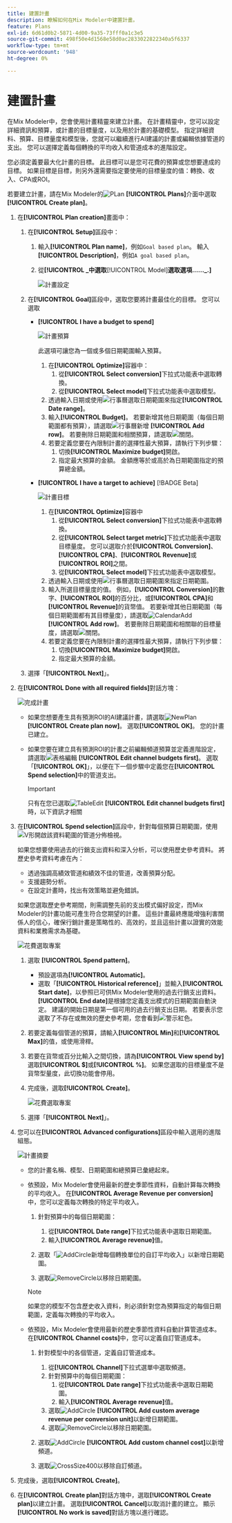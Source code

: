 ```yaml
---
title: 建置計畫
description: 瞭解如何在Mix Modeler中建置計畫。
feature: Plans
exl-id: 6d61d0b2-5871-4d00-9a35-73fff0a1c3e5
source-git-commit: 498f50e4d1568e58d0ac2833022822340a5f6337
workflow-type: tm+mt
source-wordcount: '948'
ht-degree: 0%

---
```



# 建置計畫

在Mix Modeler中，您會使用計畫精靈來建立計畫。 在計畫精靈中，您可以設定詳細資訊和預算，或計畫的目標量度，以及用於計畫的基礎模型。 指定詳細資料、預算、目標量度和模型後，您就可以繼續進行AI建議的計畫或編輯依據管道的支出。 您可以選擇定義每個轉換的平均收入和管道成本的進階設定。

您必須定義要最大化計畫的目標。 此目標可以是您可花費的預算或您想要達成的目標。 如果目標是目標，則另外還需要指定要使用的目標量度的值：轉換、收入、CPA或ROI。

若要建立計畫，請在Mix Modeler的![PLan](/help/assets/icons/FileChart.svg) **[!UICONTROL Plans]**&#x200B;介面中選取&#x200B;**[!UICONTROL Create plan]**。


1. 在&#x200B;**[!UICONTROL Plan creation]**&#x200B;畫面中：

   1. 在&#x200B;**[!UICONTROL Setup]**&#x200B;區段中：

      1. 輸入&#x200B;**[!UICONTROL Plan name]**，例如`Goal based plan`。 輸入&#x200B;**[!UICONTROL Description]**，例如`A goal based plan`。
      1. 從&#x200B;**[!UICONTROL _中選取&#x200B;**&#x200B;[!UICONTROL Model]&#x200B;**選取選項……_.]**

         ![計畫設定](/help/assets/plan-setup.png)

   1. 在&#x200B;**[!UICONTROL Goal]**&#x200B;區段中，選取您要將計畫最佳化的目標。 您可以選取

      * **[!UICONTROL I have a budget to spend]**

        ![計畫預算](../assets/plan-budget.png)

        此選項可讓您為一個或多個日期範圍輸入預算。

         1. 在&#x200B;**[!UICONTROL Optimize]**&#x200B;容器中：
            1. 從&#x200B;**[!UICONTROL Select conversion]**&#x200B;下拉式功能表中選取轉換。
            1. 從&#x200B;**[!UICONTROL Select model]**&#x200B;下拉式功能表中選取模型。
         1. 透過輸入日期或使用![行事曆](/help/assets/icons/Calendar.svg)選取日期範圍來指定&#x200B;**[!UICONTROL Date range]**。
         1. 輸入&#x200B;**[!UICONTROL Budget]**。
若要新增其他日期範圍（每個日期範圍都有預算），請選取![行事曆新增](/help/assets/icons/CalendarAdd.svg) **[!UICONTROL Add row]**。
若要刪除日期範圍和相關預算，請選取![關閉](/help/assets/icons/Close.svg)。
         1. 若要定義您要在內限制計畫的選擇性最大預算，請執行下列步驟：
            1. 切換&#x200B;**[!UICONTROL Maximize budget]**&#x200B;開啟。
            1. 指定最大預算的金額。 金額應等於或高於為日期範圍指定的預算總金額。


      * **[!UICONTROL I have a target to achieve]** [!BADGE Beta]

        ![計畫目標](../assets/plan-target.png)

         1. 在&#x200B;**[!UICONTROL Optimize]**&#x200B;容器中
            1. 從&#x200B;**[!UICONTROL Select conversion]**&#x200B;下拉式功能表中選取轉換。
            1. 從&#x200B;**[!UICONTROL Select target metric]**&#x200B;下拉式功能表中選取目標量度。 您可以選取介於&#x200B;**[!UICONTROL Conversion]**、**[!UICONTROL CPA]**、**[!UICONTROL Revenue]**&#x200B;或&#x200B;**[!UICONTROL ROI]**&#x200B;之間。
            1. 從&#x200B;**[!UICONTROL Select model]**&#x200B;下拉式功能表中選取模型。
         1. 透過輸入日期或使用![行事曆](/help/assets/icons/Calendar.svg)選取日期範圍來指定日期範圍。
         1. 輸入所選目標量度的值。 例如，**[!UICONTROL Conversion]**&#x200B;的數字、**[!UICONTROL ROI]**&#x200B;的百分比，或&#x200B;**[!UICONTROL CPA]**&#x200B;和&#x200B;**[!UICONTROL Revenue]**&#x200B;的貨幣值。
若要新增其他日期範圍（每個日期範圍都有其目標量度），請選取![CalendarAdd](/help/assets/icons/CalendarAdd.svg) **[!UICONTROL Add row]**。
若要刪除日期範圍和相關聯的目標量度，請選取![關閉](/help/assets/icons/Close.svg)。
         1. 若要定義您要在內限制計畫的選擇性最大預算，請執行下列步驟：
            1. 切換&#x200B;**[!UICONTROL Maximize budget]**&#x200B;開啟。
            1. 指定最大預算的金額。


   1. 選擇「**[!UICONTROL Next]**」。

1. 在&#x200B;**[!UICONTROL Done with all required fields]**&#x200B;對話方塊：

   ![完成計畫](/help/assets/plan-done-required-fields.png)

   * 如果您想要產生具有預測ROI的AI建議計畫，請選取![NewPlan](/help/assets/icons/NewPlan.svg) **[!UICONTROL Create plan now]**。 選取&#x200B;**[!UICONTROL OK]**。 您的計畫已建立。





   * 如果您要在建立具有預測ROI的計畫之前編輯頻道預算並定義進階設定，請選取![表格編輯](/help/assets/icons/TableEdit.svg) **[!UICONTROL Edit channel budgets first]**。  選取「**[!UICONTROL OK]**」，以便在下一個步驟中定義您在&#x200B;**[!UICONTROL Spend selection]**&#x200B;中的管道支出。


     >[!IMPORTANT]
     >
     >只有在您已選取![TableEdit](/help/assets/icons/TableEdit.svg) **[!UICONTROL Edit channel budgets first]**&#x200B;時，以下資訊才相關


1. 在&#x200B;**[!UICONTROL Spend selection]**&#x200B;區段中，針對每個預算日期範圍，使用![V形](/help/assets/icons/ChevronRight.svg)開啟該資料範圍的管道分佈檢視。

   如果您想要使用過去的行銷支出資料和深入分析，可以使用歷史參考資料。 將歷史參考資料考慮在內：

   * 透過強調高績效管道和績效不佳的管道，改善預算分配。
   * 支援趨勢分析。
   * 在設定計畫時，找出有效策略並避免錯誤。

   如果您選取歷史參考期間，則需調整先前的支出模式偏好設定，而Mix Modeler的計畫功能可產生符合您期望的計畫。 這些計畫最終應能增強利害關係人的信心，確保行銷計畫是策略性的、高效的，並且這些計畫以證實的效能資料和業務需求為基礎。

   ![花費選取專案](/help/assets/plan-spend-selection.png)

   1. 選取 **[!UICONTROL Spend pattern]**。

      * 預設選項為&#x200B;**[!UICONTROL Automatic]**。
      * 選取「**[!UICONTROL Historical reference]**」並輸入&#x200B;**[!UICONTROL Start date]**，以參照已可供Mix Modeler使用的過去行銷支出資料。 **[!UICONTROL End date]**&#x200B;是根據您定義支出模式的日期範圍自動決定。 建議的開始日期是第一個可用的過去行銷支出日期。 若要表示您選取了不存在或無效的歷史參考期，您會看到![警示紅色](/help/assets/icons/AlertRed.svg)。

   1. 若要定義每個管道的預算，請輸入&#x200B;**[!UICONTROL Min]**&#x200B;和&#x200B;**[!UICONTROL Max]**&#x200B;的值，或使用滑桿。

   1. 若要在貨幣或百分比輸入之間切換，請為&#x200B;**[!UICONTROL View spend by]**&#x200B;選取&#x200B;**[!UICONTROL $]**&#x200B;或&#x200B;**[!UICONTROL %]**。 如果您選取的目標量度不是貨幣型量度，此切換功能會停用。

   1. 完成後，選取&#x200B;**[!UICONTROL Create]**。

      ![花費選取專案](/help/assets/plan-spend-selection.png)

   1. 選擇「**[!UICONTROL Next]**」。



1. 您可以在&#x200B;**[!UICONTROL Advanced configurations]**&#x200B;區段中輸入選用的進階組態。

   ![計畫摘要](../assets/plan-advanced-configurations.png)

   * 您的計畫名稱、模型、日期範圍和總預算已彙總起來。

   * 依預設，Mix Modeler會使用最新的歷史季節性資料，自動計算每次轉換的平均收入。 在&#x200B;**[!UICONTROL Average Revenue per conversion]**&#x200B;中，您可以定義每次轉換的特定平均收入。

      1. 針對預算中的每個日期範圍：

         1. 從&#x200B;**[!UICONTROL Date range]**&#x200B;下拉式功能表中選取日期範圍。
         1. 輸入&#x200B;**[!UICONTROL Average revenue]**&#x200B;值。

      1. 選取「![AddCircle](/help/assets/icons/AddCircle.svg)新增每個轉換單位的自訂平均收入」以新增日期範圍。
      1. 選取![RemoveCircle](/help/assets/icons/RemoveCircle.svg)以移除日期範圍。

     >[!NOTE]
     >
     >如果您的模型不包含歷史收入資料，則必須針對您為預算指定的每個日期範圍，定義每次轉換的平均收入。
     >

   * 依預設，Mix Modeler會使用最新的歷史季節性資料自動計算管道成本。 在&#x200B;**[!UICONTROL Channel costs]**&#x200B;中，您可以定義自訂管道成本。

      1. 針對模型中的各個管道，定義自訂管道成本。

         1. 從&#x200B;**[!UICONTROL Channel]**&#x200B;下拉式選單中選取頻道。
         1. 針對預算中的每個日期範圍：
            1. 從&#x200B;**[!UICONTROL Date range]**&#x200B;下拉式功能表中選取日期範圍。
            1. 輸入&#x200B;**[!UICONTROL Average revenue]**&#x200B;值。
         1. 選取![AddCircle](/help/assets/icons/AddCircle.svg) **[!UICONTROL Add custom average revenue per conversion unit]**&#x200B;以新增日期範圍。
         1. 選取![RemoveCircle](/help/assets/icons/RemoveCircle.svg)以移除日期範圍。

      1. 選取![AddCircle](/help/assets/icons/AddCircle.svg) **[!UICONTROL Add custom channel cost]**&#x200B;以新增頻道。
      1. 選取![CrossSize400](/help/assets/icons/CrossSize400.svg)以移除自訂頻道。


1. 完成後，選取&#x200B;**[!UICONTROL Create]**。

1. 在&#x200B;**[!UICONTROL Create plan]**&#x200B;對話方塊中，選取&#x200B;**[!UICONTROL Create plan]**&#x200B;以建立計畫。 選取&#x200B;**[!UICONTROL Cancel]**&#x200B;以取消計畫的建立。 顯示&#x200B;**[!UICONTROL No work is saved]**&#x200B;對話方塊以進行確認。

